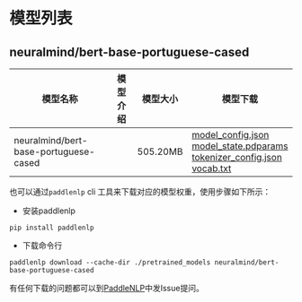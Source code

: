 #  模型列表

## neuralmind/bert-base-portuguese-cased

| 模型名称 | 模型介绍 | 模型大小  | 模型下载 |
| --- | --- | --- | --- |
|neuralmind/bert-base-portuguese-cased|  | 505.20MB | [model_config.json](https://bj.bcebos.com/paddlenlp/models/community/neuralmind/bert-base-portuguese-cased/model_config.json)<br>[model_state.pdparams](https://bj.bcebos.com/paddlenlp/models/community/neuralmind/bert-base-portuguese-cased/model_state.pdparams)<br>[tokenizer_config.json](https://bj.bcebos.com/paddlenlp/models/community/neuralmind/bert-base-portuguese-cased/tokenizer_config.json)<br>[vocab.txt](https://bj.bcebos.com/paddlenlp/models/community/neuralmind/bert-base-portuguese-cased/vocab.txt) |

也可以通过`paddlenlp` cli 工具来下载对应的模型权重，使用步骤如下所示：

* 安装paddlenlp

```shell
pip install paddlenlp
```

* 下载命令行

```shell
paddlenlp download --cache-dir ./pretrained_models neuralmind/bert-base-portuguese-cased
```

有任何下载的问题都可以到[PaddleNLP](https://github.com/PaddlePaddle/PaddleNLP)中发Issue提问。
